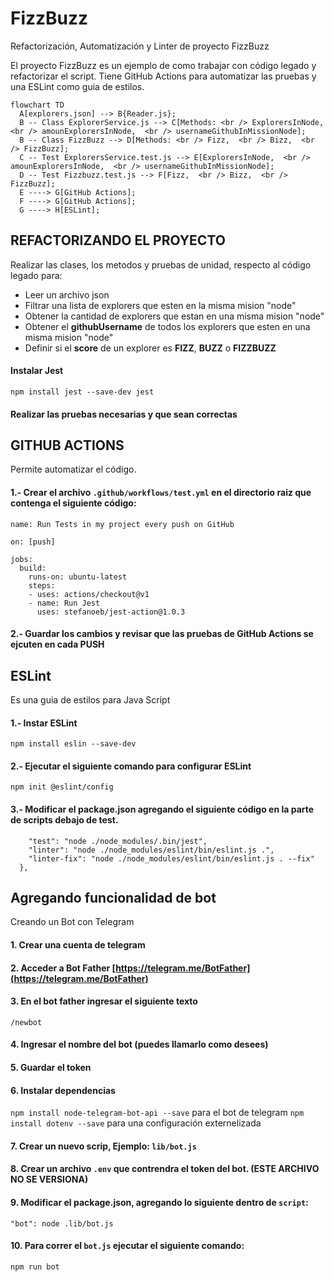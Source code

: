 # FizzBuzz
Refactorización, Automatización y Linter de proyecto FizzBuzz

El proyecto FizzBuzz es un ejemplo de como trabajar con código legado y refactorizar el script. 
Tiene GitHub Actions para automatizar las pruebas y una ESLint como guia de estilos.

```mermaid
flowchart TD
  A[explorers.json] --> B{Reader.js};
  B -- Class ExplorerService.js --> C[Methods: <br /> ExplorersInNode,  <br /> amounExplorersInNode,  <br /> usernameGithubInMissionNode];  
  B -- Class FizzBuzz --> D[Methods: <br /> Fizz,  <br /> Bizz,  <br /> FizzBuzz];
  C -- Test ExplorersService.test.js --> E[ExplorersInNode,  <br /> amounExplorersInNode,  <br /> usernameGithubInMissionNode];
  D -- Test Fizzbuzz.test.js --> F[Fizz,  <br /> Bizz,  <br /> FizzBuzz];  
  E ----> G[GitHub Actions];
  F ----> G[GitHub Actions];
  G ----> H[ESLint];
```


## REFACTORIZANDO EL PROYECTO
Realizar las clases, los metodos y pruebas de unidad, respecto al código legado para:
- Leer un archivo json
- Filtrar una lista de explorers que esten en la misma mision "node"
- Obtener la cantidad de explorers que estan en una misma mision "node"
- Obtener el **githubUsername** de todos los explorers que esten en una misma mision "node"
- Definir si el **score** de un explorer es **FIZZ**, **BUZZ** o **FIZZBUZZ**

#### Instalar Jest 
  `npm install jest --save-dev jest`
#### Realizar las pruebas necesarias y que sean correctas
  
## GITHUB ACTIONS
Permite automatizar el código. 

#### 1.- Crear el archivo `.github/workflows/test.yml` en el directorio raiz que contenga el siguiente código:

```
name: Run Tests in my project every push on GitHub

on: [push]

jobs:
  build:
    runs-on: ubuntu-latest
    steps:
    - uses: actions/checkout@v1
    - name: Run Jest
      uses: stefanoeb/jest-action@1.0.3
```
#### 2.- Guardar los cambios y revisar que las pruebas de GitHub Actions se ejcuten en cada PUSH


## ESLint 
Es una guia de estilos para Java Script

#### 1.- Instar ESLint
`npm install eslin --save-dev`
#### 2.- Ejecutar el siguiente comando para configurar ESLint
`npm init @eslint/config`
#### 3.- Modificar el package.json agregando el siguiente código en la parte de **scripts** debajo de **test**.
```"scripts": {
    "test": "node ./node_modules/.bin/jest",
    "linter": "node ./node_modules/eslint/bin/eslint.js .",
    "linter-fix": "node ./node_modules/eslint/bin/eslint.js . --fix"
  },
```
## Agregando funcionalidad de bot

Creando un Bot con Telegram 

#### 1. Crear una cuenta de telegram
#### 2. Acceder a Bot Father [https://telegram.me/BotFather](https://telegram.me/BotFather)
#### 3. En el bot father ingresar el siguiente texto
  `/newbot`
#### 4. Ingresar el nombre del bot (puedes llamarlo como desees)
#### 5. Guardar el token

#### 6. Instalar dependencias 
  `npm install node-telegram-bot-api --save` para el bot de telegram
  `npm install dotenv --save`  para una configuración externelizada
#### 7. Crear un nuevo scrip, Ejemplo: `lib/bot.js`
#### 8. Crear un archivo `.env` que contrendra el token del bot. (ESTE ARCHIVO NO SE VERSIONA)
#### 9. Modificar el package.json, agregando lo siguiente dentro de `script`:
  `"bot": node .lib/bot.js`
#### 10. Para correr el `bot.js` ejecutar el siguiente comando:
`npm run bot`
